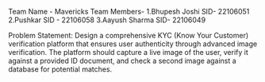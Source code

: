 Team Name - Mavericks
Team Members- 
1.Bhupesh Joshi  SID- 22106051
2.Pushkar SID - 22106058
3.Aayush Sharma SID- 22106049

Problem Statement:
Design a comprehensive KYC (Know Your Customer) verification platform that ensures user authenticity through advanced image verification. The platform should capture a live image of the user, verify it against a provided ID document, and check a second image against a database for potential matches.
